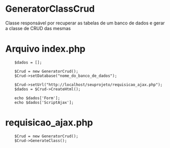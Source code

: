 # GeneratorClassCrud
Classe responsável por recuperar as tabelas de um banco de dados e gerar a classe de CRUD das mesmas

# Arquivo index.php
      
        $dados = [];
        
        $Crud = new GeneratorCrud();
        $Crud->setDatabase("nome_do_banco_de_dados");
        
        $Crud->setUrl("http://localhost/seuprojeto/requisicao_ajax.php");
        $dados = $Crud->CreateHtml();
        
        echo $dados['Form'];
        echo $dados['ScriptAjax'];
 
# requisicao_ajax.php
        
        $Crud = new GeneratorCrud();
        $Crud->GenerateClass();
        
